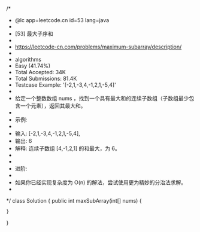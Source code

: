 /*
 * @lc app=leetcode.cn id=53 lang=java
 *
 * [53] 最大子序和
 *
 * https://leetcode-cn.com/problems/maximum-subarray/description/
 *
 * algorithms
 * Easy (41.74%)
 * Total Accepted:    34K
 * Total Submissions: 81.4K
 * Testcase Example:  '[-2,1,-3,4,-1,2,1,-5,4]'
 *
 * 给定一个整数数组 nums ，找到一个具有最大和的连续子数组（子数组最少包含一个元素），返回其最大和。
 * 
 * 示例:
 * 
 * 输入: [-2,1,-3,4,-1,2,1,-5,4],
 * 输出: 6
 * 解释: 连续子数组 [4,-1,2,1] 的和最大，为 6。
 * 
 * 
 * 进阶:
 * 
 * 如果你已经实现复杂度为 O(n) 的解法，尝试使用更为精妙的分治法求解。
 * 
 */
class Solution {
    public int maxSubArray(int[] nums) {
        
    }
}
